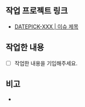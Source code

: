 ## 작업 프로젝트 링크
- [DATEPICK-XXX | 이슈 제목](https://handongju.atlassian.net/browse/DATEPICK-XXX)

## 작업한 내용
- [ ] 작업한 내용을 기입해주세요.

## 비고
- 
